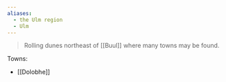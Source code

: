 ```yaml
---
aliases:
  - the Ulm region
  - Ulm
---
```

> Rolling dunes northeast of [[Buul]] where many towns may be found.

Towns:
- [[Dolobhe]]